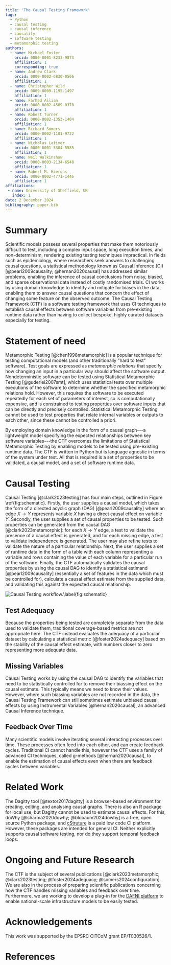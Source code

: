 ```yaml
---
title: 'The Causal Testing Framework'
tags:
  - Python
  - causal testing
  - causal inference
  - causality
  - software testing
  - metamorphic testing
authors:
  - name: Michael Foster
    orcid: 0000-0001-8233-9873
    affiliation: 1
    corresponding: true
  - name: Andrew Clark
    orcid: 0000-0002-6830-0566
    affiliation: 1
  - name: Christopher Wild
    orcid: 0009-0009-1195-1497
    affiliation: 1
  - name: Farhad Allian
    orcid: 0000-0002-4569-0370
    affiliation: 1
  - name: Robert Turner
    orcid: 0000-0002-1353-1404
    affiliation: 1
  - name: Richard Somers
    orcid: 0000-0002-1101-9722
    affiliation: 1
  - name: Nicholas Latimer
    orcid: 0000-0001-5304-5585
    affiliation: 1
  - name: Neil Walkinshaw
    orcid: 0000-0003-2134-6548
    affiliation: 1
  - name: Robert M. Hierons
    orcid: 0000-0002-4771-1446
    affiliation: 1
affiliations:
 - name: University of Sheffield, UK
   index: 1
date: 2 December 2024
bibliography: paper.bib
---
```


# Summary
Scientific models possess several properties that make them notoriously difficult to test, including a complex input space, long execution times, and non-determinism, rendering existing testing techniques impractical.
In fields such as epidemiology, where researchers seek answers to challenging causal questions, a statistical methodology known as Causal Inference (CI) [@pearl2009causality; @hernan2020causal] has addressed similar problems, enabling the inference of causal conclusions from noisy, biased, and sparse observational data instead of costly randomised trials.
CI works by using domain knowledge to identify and mitigate for biases in the data, enabling them to answer causal questions that concern the effect of changing some feature on the observed outcome.
The Causal Testing Framework (CTF) is a software testing framework that uses CI techniques to establish causal effects between software variables from pre-existing runtime data rather than having to collect bespoke, highly curated datasets especially for testing.

# Statement of need
Metamorphic Testing [@chen1998metamorphic] is a popular technique for testing computational models (and other traditionally "hard to test" software).
Test goals are expressed as _metamorphic relations_ that specify how changing an input in a particular way should affect the software output.
Nondeterministic software can be tested using Statistical Metamorphic Testing [@guderlei2007smt], which uses statistical tests over multiple executions of the software to determine whether the specified metamorphic relations hold.
However, this requires the software to be executed repeatedly for each set of parameters of interest, so is computationally expensive, and is constrained to testing properties over software inputs that can be directly and precisely controlled.
Statistical Metamorphic Testing cannot be used to test properties that relate internal variables or outputs to each other, since these cannot be controlled a priori.

By employing domain knowledge in the form of a causal graph---a lightweight model specifying the expected relationships between key software variables---the CTF overcomes the limitations of Statistical Metamorphic Testing by enabling models to be tested using pre-existing runtime data.
The CTF is written in Python but is language agnostic in terms of the system under test.
All that is required is a set of properties to be validated, a causal model, and a set of software runtime data.

# Causal Testing
Causal Testing [@clark2023testing] has four main steps, outlined in Figure \ref{fig:schematic}.
Firstly, the user supplies a causal model, which takes the form of a directed acyclic graph (DAG) [@pearl2009causality] where an edge $X \to Y$ represents variable $X$ having a direct causal effect on variable $Y$.
Secondly, the user supplies a set of causal properties to be tested.
Such properties can be generated from the causal DAG [@clark2023metamorphic]: for each $X \to Y$ edge, a test to validate the presence of a causal effect is generated, and for each missing edge, a test to validate independence is generated.
The user may also refine tests to validate the nature of a particular relationship.
Next, the user supplies a set of runtime data in the form of a table with each column representing a variable and rows containing the value of each variable for a particular run of the software.
Finally, the CTF automatically validates the causal properties by using the causal DAG to identify a statistical estimand [@pearl2009causality] (essentially a set of features in the data which must be controlled for), calculate a causal effect estimate from the supplied data, and validating this against the expected causal relationship.

![Causal Testing workflow.\label{fig:schematic}](../images/schematic.png)

## Test Adequacy
Because the properties being tested are completely separate from the data used to validate them, traditional coverage-based metrics are not appropriate here.
The CTF instead evaluates the adequacy of a particular dataset by calculating a statistical metric [@foster2024adequacy] based on the stability of the causal effect estimate, with numbers closer to zero representing more adequate data.

## Missing Variables
Causal Testing works by using the causal DAG to identify the variables that need to be statistically controlled for to remove their biassing effect on the causal estimate.
This typically means we need to know their values.
However, where such biassing variables are not recorded in the data, the Causal Testing Framework can still sometimes estimate unbiased causal effects by using Instrumental Variables [@hernan2020causal], an advanced Causal Inference technique.

## Feedback Over Time
Many scientific models involve iterating several interacting processes over time.
These processes often feed into each other, and can create feedback cycles.
Traditional CI cannot handle this, however the CTF uses a family of advanced CI techniques, called g-methods [@hernan2020causal], to enable the estimation of causal effects even when there are feedback cycles between variables.

# Related Work
The Dagitty tool [@textor2017dagitty] is a browser-based environment for creating, editing, and analysing causal graphs.
There is also an R package for local use, but Dagitty cannot be used to estimate causal effects.
For this, doWhy [@sharma2020dowhy; @blobaum2024dowhy] is a free, open source Python package, and [cStruture](https://cstructure.dev) is a paid low code CI platform.
However, these packages are intended for general CI.
Neither explicitly supports causal software testing, nor do they support temporal feedback loops.

# Ongoing and Future Research
The CTF is the subject of several publications [@clark2023metamorphic; @clark2023testing; @foster2024adequacy; @somers2024configuration].
We are also in the process of preparing scientific publications concerning how the CTF handles missing variables and feedback over time.
Furthermore, we are working to develop a plug-in for the [DAFNI platform](https://www.dafni.ac.uk/) to enable national-scale infrastructure models to be easily tested.

# Acknowledgements
This work was supported by the EPSRC CITCoM grant EP/T030526/1.

# References
